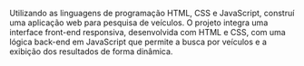Utilizando as linguagens de programação HTML, CSS e JavaScript, construí uma aplicação web para pesquisa de veículos.
O projeto integra uma interface front-end responsiva, desenvolvida com HTML e CSS, com uma lógica back-end em JavaScript
que permite a busca por veículos e a exibição dos resultados de forma dinâmica.
